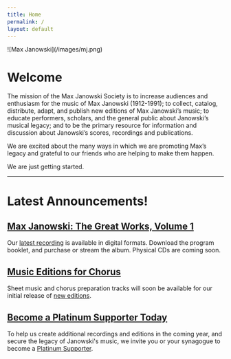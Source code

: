 ```yaml
---
title: Home
permalink: /
layout: default
---
```


<div class="home_img" markdown=1>
![Max Janowski](/images/mj.png)
</div>
<script type="text/javascript">
if (location.href.includes("utm_campaign=cd1")) {
  location.href = '/cd1?utm_source=cd&utm_medium=qr&utm_campaign=cd1';
}
</script>

# Welcome

The mission of the Max Janowski Society is to increase audiences
and enthusiasm for the music of Max Janowski (1912-1991); to
collect, catalog, distribute, adapt, and publish new editions
of Max Janowski’s music; to educate performers, scholars, and
the general public about Janowski’s musical legacy; and to
be the primary resource for information and discussion about
Janowski’s scores, recordings and publications.

We are excited about the many ways in which we are promoting
Max’s legacy and grateful to our friends who are helping to
make them happen.

We are just getting started.

---

<div class="announcements" markdown=1>

# Latest Announcements!

## [Max Janowski: The Great Works, Volume 1](/cd1)

  Our [latest recording](/cd1) is available in digital formats. Download the program booklet, and purchase or stream the album. Physical CDs are coming soon.

## [Music Editions for Chorus](/download)

  Sheet music and chorus preparation tracks will soon be available for our initial release of [new editions](/download).

## [Become a Platinum Supporter Today](/platinum)

  To help us create additional recordings and editions in the coming year,
  and secure the legacy of Janowski's music, we invite you or your synagogue to become a [Platinum Supporter](/platinum).

</div>
